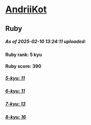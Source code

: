 # [AndriiKot](https://www.codewars.com/users/AndriiKot) 
## Ruby

##### As of 2025-02-10 13:24:11 uploaded:

#### Ruby rank: 5 kyu

#### Ruby score: 390

##### [5-kyu: 11](https://github.com/AndriiKot/Ruby__CodeWars/tree/main/kyu-5)

##### [6-kyu: 11](https://github.com/AndriiKot/Ruby__CodeWars/tree/main/kyu-6)

##### [7-kyu: 13](https://github.com/AndriiKot/Ruby__CodeWars/tree/main/kyu-7)

##### [8-kyu: 16](https://github.com/AndriiKot/Ruby__CodeWars/tree/main/kyu-8)

